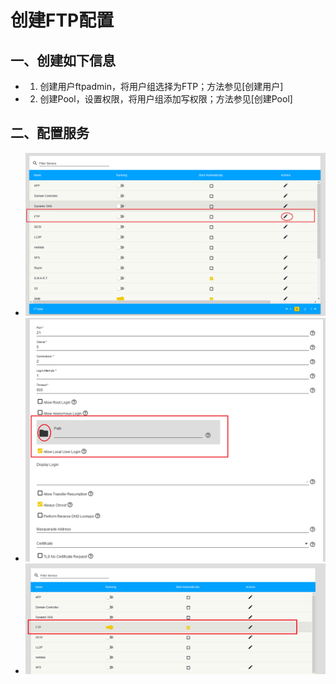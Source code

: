 # 创建FTP配置

## 一、创建如下信息
- 1. 创建用户ftpadmin，将用户组选择为FTP；方法参见[创建用户]
- 2. 创建Pool，设置权限，将用户组添加写权限；方法参见[创建Pool]

## 二、配置服务
- ![配置服务](img/ftp/1.png)
- ![配置服务](img/ftp/2.png)
- ![配置服务](img/ftp/3.png)
